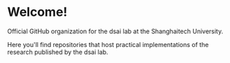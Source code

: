 # Welcome!
Official GitHub organization for the dsai lab at the Shanghaitech University.

Here you'll find repositories that host practical implementations of the research published by the dsai lab.
